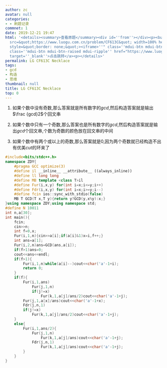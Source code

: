 ```yaml
---
author: zc
avatar: null
categories:
- - 刷题记录
commnet: 1
date: 2019-12-21 19:47
html: '<details><summary>查看原题</summary><div id=''from''></div><p><button onclick="document.getElementById(''from'').innerHTML=''<iframe
  src=&quot;https://www.luogu.com.cn/problem/CF613C&quot; width=100% height=800px
  style=&quot;border: none;&quot;><iframe>''" class=''mdui-btn mdui-btn-raised mdui-ripple''>点击加载</button><a
  class=''mdui-btn mdui-btn-raised mdui-ripple'' href="https://www.luogu.com.cn/problem/CF613C"
  target=''_blank''>点击跳转</a><p></details>'
permalink: LG CF613C Necklace
tags:
- gcd
- 构造
- 思维
thumbnail: null
title: LG CF613C Necklace
top: 0
---
```

1. 如果个数中没有奇数,那么答案就是所有数字的$gcd$,然后构造答案就是输出$\frac {gcd}2$个回文串

2. 如果个数中只有一个奇数,那么答案也是所有数字的$gcd$,然后构造答案就是输出$gcd$个回文串,个数为奇数的颜色放在回文串的中间

3. 如果个数中有两个或以上的奇数,那么答案就是$0$,因为两个奇数就已经构造不出有优美$cut$的环来了
```cpp
#include<bits/stdc++.h>
namespace ZDY{
	#pragma GCC optimize(3)
	#define il __inline__ __attribute__ ((always_inline))
	#define ll long long
	#define MB template <class T>il
	#define Fur(i,x,y) for(int i=x;i<=y;i++)
	#define Fdr(i,x,y) for(int i=x;i>=y;i--)
	#define fcin ios::sync_with_stdio(false)
	MB T GCD(T x,T y){return y?GCD(y,x%y):x;}
}using namespace ZDY;using namespace std;
#define N 10011
int n,a[30];
int main(){
	fcin;
	cin>>n;
	int f=0,x;
	Fur(i,1,n){cin>>a[i];if(a[i]&1)x=i,f++;}
	int ans=a[1];
	Fur(i,2,n)ans=GCD(ans,a[i]);
	if(f>1)ans=0;
	cout<<ans<<endl;
	if(f>1){
		Fur(i,1,n)while(a[i]--)cout<<char('a'-1+i);
		return 0;
	}
	if(f){
		Fur(i,1,ans)
			Fur(j,1,n)
			if(j!=x)
				Fur(k,1,a[j]/ans/2)cout<<char('a'-1+j);
		Fur(j,1,a[x]/ans)cout<<char('a'-1+x);
		Fdr(j,n,1)
		if(j!=x)
			Fur(k,1,a[j]/ans/2)cout<<char('a'-1+j);
	}
	else{
		Fur(i,1,ans/2){
			Fur(j,1,n)
				Fur(k,1,a[j]/ans)cout<<char('a'-1+j);
			Fdr(j,n,1)
				Fur(k,1,a[j]/ans)cout<<char('a'-1+j);
		}
	}
}
```
